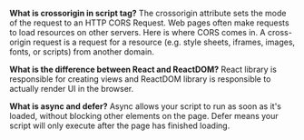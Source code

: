 **What is crossorigin in script tag?**
The crossorigin attribute sets the mode of the request to an HTTP CORS Request. 
Web pages often make requests to load resources on other servers. Here is where CORS comes in. 
A cross-origin request is a request for a resource (e.g. style sheets, iframes, images, fonts,
or scripts) from another domain.

**What is the difference between React and ReactDOM?**
React library is responsible for creating views and ReactDOM library is responsible to 
actually render UI in the browser.

**What is async and defer?**
Async allows your script to run as soon as it's loaded, without blocking other elements on the page. 
Defer means your script will only execute after the page has finished loading.
